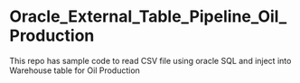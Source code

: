 # Oracle_External_Table_Pipeline_Oil_Production
This repo has sample code to read CSV file using oracle SQL and inject into Warehouse table for Oil Production
